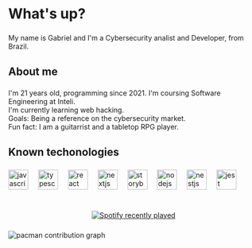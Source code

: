 <h1 align="left">What's up?</h1>

###

<p align="left">My name is Gabriel and I'm a Cybersecurity analist and Developer, from Brazil.</p>

###

<h2 align="left">About me</h2>

###

<p align="left">I'm 21 years old, programming since 2021. I'm coursing Software Engineering at Inteli.<br>I'm currently learning web hacking.<br>Goals: Being a reference on the cybersecurity market.<br>Fun fact: I am a guitarrist and a tabletop RPG player.</p>

###

<h2 align="left">Known techonologies</h2>

###

<div align="left">
  <img src="https://cdn.jsdelivr.net/gh/devicons/devicon/icons/javascript/javascript-original.svg" height="40" alt="javascript logo"  />
  <img width="12" />
  <img src="https://cdn.jsdelivr.net/gh/devicons/devicon/icons/typescript/typescript-original.svg" height="40" alt="typescript logo"  />
  <img width="12" />
  <img src="https://cdn.jsdelivr.net/gh/devicons/devicon/icons/react/react-original.svg" height="40" alt="react logo"  />
  <img width="12" />
  <img src="https://cdn.jsdelivr.net/gh/devicons/devicon/icons/nextjs/nextjs-original.svg" height="40" alt="nextjs logo"  />
  <img width="12" />
  <img src="https://cdn.jsdelivr.net/gh/devicons/devicon/icons/storybook/storybook-original.svg" height="40" alt="storybook logo"  />
  <img width="12" />
  <img src="https://cdn.jsdelivr.net/gh/devicons/devicon/icons/nodejs/nodejs-original.svg" height="40" alt="nodejs logo"  />
  <img width="12" />
  <img src="https://cdn.jsdelivr.net/gh/devicons/devicon/icons/nestjs/nestjs-original.svg" height="40" alt="nestjs logo"  />
  <img width="12" />
  <img src="https://cdn.jsdelivr.net/gh/devicons/devicon/icons/jest/jest-plain.svg" height="40" alt="jest logo"  />
</div>

###

<br clear="both">

<div align="center">
  <a href="https://open.spotify.com/user/213n2utwlufdwadslfzjwfz5q">
    <img src="https://spotify-recently-played-readme.vercel.app/api?user=213n2utwlufdwadslfzjwfz5q&count=5&unique=true" alt="Spotify recently played"  />
  </a>
</div>

###

<picture>
  <source media="(prefers-color-scheme: dark)" srcset="https://raw.githubusercontent.com/pingu01/pingu01/output/pacman-contribution-graph-dark.svg">
  <source media="(prefers-color-scheme: light)" srcset="https://raw.githubusercontent.com/pingu01/pingu01/output/pacman-contribution-graph.svg">
  <img alt="pacman contribution graph" src="https://raw.githubusercontent.com/pingu01/pingu01/output/pacman-contribution-graph.svg">
</picture>

###
